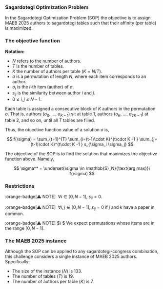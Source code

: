 ### Sagardotegi Optimization Problem

In the Sagardotegi Optimization Problem (SOP) the objective is to assign MAEB 2025 authors to sagardotegi tables such that their affinity (per table) is maximized.

### The objective function

**Notation:**

- $N$ refers to the number of authors.
- $T$ is the number of tables.
- $K$ the number of authors per table ($K = N/T$).
- $\sigma$ is a permutation of length $N$, where each item corresponds to an author.
- $\sigma_i$ is the $i$-th item (author) of $\sigma$.
- $s_{ij}$ is the similarity between author $i$ and $j$.
- $0\leq i,j \leq N-1$.

Each table is assigned a consecutive block of $K$ authors in the permutation $\sigma$. That is, authors $(\sigma_0$, ..., $\sigma_{K-1})$ sit at table 1, authors $(\sigma_K$, ..., $\sigma_{2K-1})$ at table 2, and so on, until all $T$ tables are filled.

Thus, the objective function value of a solution $\sigma$ is,

$$
f(\sigma) = \sum_{t=1}^{T} \sum_{i=(t-1)\cdot K}^{t\cdot K -1 } \sum_{j=(t-1)\cdot K}^{t\cdot K -1 } s_{\sigma_i \sigma_j}
$$

The objective of the SOP is to find the solution that maximizes the objective function above. Namely,

$$
  \sigma^* = \underset{\sigma \in \mathbb{S}_N}{\text{arg max}}\ f(\sigma)
$$

### Restrictions

:orange-badge[⚠️ NOTE] $\ \forall i \in[0, N-1], \  s_{ii} = 0$.

:orange-badge[⚠️ NOTE] $\ \forall i,j \in[0, N-1], \ s_{ij} = 0$ if $j$ and $k$ have a paper in common.

:orange-badge[⚠️ NOTE] $\ $ We expect permutations whose items are in the range $[0, N-1]$.

### The MAEB 2025 instance

Although the SOP can be applied to any sagardotegi-congress combination, this challenge considers a single instance of MAEB 2025 authors. Specifically:

- The size of the instance ($N$) is 133.
- The number of tables ($T$) is 19.
- The number of authors per table ($K$) is 7.
